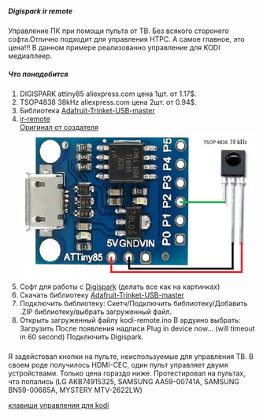 ##### Digispark ir remote
Управление ПК при помощи пульта от ТВ. Без всякого сторонего софта.Отлично подходит для управления HTPC. А самое главное, это цена!!!
В данном примере реализованно управление для KODI медиаплеер.

##### Что понадобится
1. DIGISPARK attiny85 aliexpress.com цена 1шт. от 1.17$.  
2. TSOP4838 38kHz aliexpress.com цена 2шт. от 0.94$.  
3. Библиотека [Adafruit-Trinket-USB-master](https://github.com/maltsevvv/Digispark-ir-remote/raw/master/TrinketHidCombo/TrinketHidCombo.zip)  
4. [ir-remote](https://raw.githubusercontent.com/maltsevvv/Digispark/master/IR-remote/ir-remote.ino)        
[Оригинал от создателя](http://arduino.ru/forum/proekty/ik-distantsionnoe-upravlenie-kompom-cherez-digispark)  
![prototype scheme](https://github.com/maltsevvv/Digispark/blob/master/IR-remote/ir-remote.png)  
5. Софт для работы с [Digispark](https://digistump.com/wiki/digispark/tutorials/connecting) (делать все как на картинках)  
6. Скачать библиотеку [Adafruit-Trinket-USB-master](https://github.com/maltsevvv/Digispark-ir-remote/raw/master/TrinketHidCombo/TrinketHidCombo.zip)  
7. Подключить библиотеку:
Скетч/Подключить библиотеку/Добавить .ZIP библиотеку/выбрать загруженный файл.
8. Открыть загруженный файлу kodi-remote.ino
В ардуино выбрать: Загрузить
После появления надписи Plug in device now... (will timeout in 60 second)
Подключить Digispark.
#####
Я задейстовал кнопки на пульте, неиспользуемые для управления ТВ. 
В своем роде получилось HDMI-CEC, один пульт управляет двумя устройствами. Только цена гораздо ниже.
Протестировал на пультах, что попались (LG AKB74915325, SAMSUNG AA59-00741A, SAMSUNG BN59-00685A, MYSTERY MTV-2622LW)

[клавиши управления для kodi](http://kodi.wiki/view/keyboard_controls)
